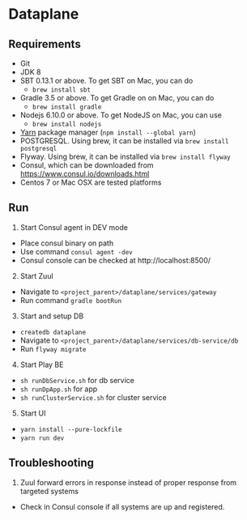 # Dataplane

## Requirements

* Git
* JDK 8
* SBT 0.13.1 or above. To get SBT on Mac, you can do
  * `brew install sbt`
* Gradle 3.5 or above. To get Gradle on on Mac, you can do
  * `brew install gradle`
* Nodejs 6.10.0 or above. To get NodeJS on Mac, you can use
  * `brew install nodejs`
* [Yarn](https://yarnpkg.com) package manager (`npm install --global yarn`)
* POSTGRESQL. Using brew, it can be installed via `brew install postgresql`
* Flyway. Using brew, it can be installed via `brew install flyway`
* Consul, which can be downloaded from https://www.consul.io/downloads.html
* Centos 7 or Mac OSX are tested platforms

## Run

1. Start Consul agent in DEV mode
  * Place consul binary on path
  * Use command `consul agent -dev`
  * Consul console can be checked at http://localhost:8500/
2. Start Zuul
  * Navigate to `<project_parent>/dataplane/services/gateway`
  * Run command `gradle bootRun`
3. Start and setup DB
  * `createdb dataplane`
  * Navigate to `<project_parent>/dataplane/services/db-service/db`
  * Run `flyway migrate`
4. Start Play BE
  * `sh runDbService.sh` for db service
  * `sh runDpApp.sh` for app
  * `sh runClusterService.sh` for cluster service
5. Start UI
  * `yarn install --pure-lockfile`
  * `yarn run dev`

## Troubleshooting

1. Zuul forward errors in response instead of proper response from targeted systems
  * Check in Consul console if all systems are up and registered.

